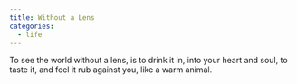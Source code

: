 ```yaml
---
title: Without a Lens
categories:
  - life
---
```

To see the world
without a lens,
is to drink it in,
into your heart
and soul,
to taste it,
and feel it
rub against you,
like a warm animal.
